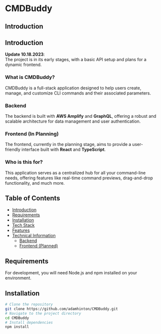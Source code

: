 # CMDBuddy

## Introduction

## Introduction

**Update 10.18.2023**:  
The project is in its early stages, with a basic API setup and plans for a dynamic frontend.

### What is CMDBuddy?
CMDBuddy is a full-stack application designed to help users create, manage, and customize CLI commands and their associated parameters.

### Backend
The backend is built with **AWS Amplify** and **GraphQL**, offering a robust and scalable architecture for data management and user authentication.

### Frontend (In Planning)
The frontend, currently in the planning stage, aims to provide a user-friendly interface built with **React** and **TypeScript**.

### Who is this for?
This application serves as a centralized hub for all your command-line needs, offering features like real-time command previews, drag-and-drop functionality, and much more.


## Table of Contents

- [Introduction](#introduction)
- [Requirements](#requirements)
- [Installation](#installation)
- [Tech Stack](#tech-stack)
- [Features](#features)
- [Technical Information](#technical-information)
  - [Backend](#backend)
  - [Frontend (Planned)](#frontend-planned)

## Requirements

For development, you will need Node.js and npm installed on your environment.

## Installation

```bash
# Clone the repository
git clone https://github.com/adamhinton/CMDBuddy.git
# Navigate to the project directory
cd CMDBuddy
# Install dependencies
npm install
